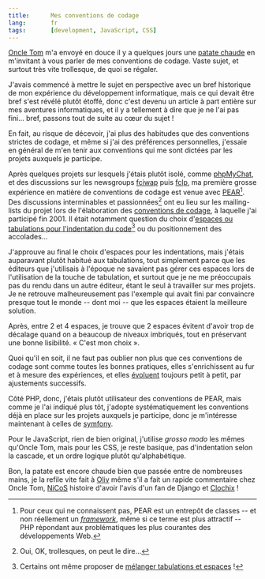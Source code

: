 ```yaml
--- 
title:      Mes conventions de codage 
lang:       fr 
tags:       [development, JavaScript, CSS]
---
```


[Oncle Tom](http://case.oncle-tom.net/) m'a envoyé en douce il y a quelques jours une [patate chaude](http://case.oncle-tom.net/2008/07/23/conventions-de-programmation-necessaire-maturite/) en m'invitant à vous parler de mes conventions de codage. Vaste sujet, et surtout très vite trollesque, de quoi se régaler.


J'avais commencé à mettre le sujet en perspective avec un bref historique de mon expérience du développement informatique, mais ce qui devait être bref s'est révélé plutôt étoffé, donc c'est devenu un article à part entière sur mes aventures informatiques, et il y a tellement à dire que je ne l'ai pas fini… bref, passons tout de suite au cœur du sujet !

En fait, au risque de décevoir, j'ai plus des habitudes que des conventions strictes de codage, et même si j'ai des préférences personnelles, j'essaie en général de m'en tenir aux conventions qui me sont dictées par les projets auxquels je participe.

Après quelques projets sur lesquels j'étais plutôt isolé, comme [phpMyChat](http://sourceforge.net/projects/phpmychat/), et des discussions sur les newsgroups [fciwap](news://fr.comp.internet.www.auteurs.php) puis [fclp](news://fr.comp.lang.php), ma première grosse expérience en matière de conventions de codage est venue avec [PEAR](/2001/05/une-introduction-a-pear.html)[^1]. Des discussions interminables et passionnées[^2] ont eu lieu sur les mailing-lists du projet lors de l'élaboration des [conventions de codage](http://pear.php.net/manual/fr/standards.php), à laquelle j'ai participé fin 2001. Il était notamment question du choix d'[espaces ou tabulations pour l'indentation du code](http://article.gmane.org/gmane.comp.php.pear.devel/359)[^3] ou du positionnement des accolades…

J'approuve au final le choix d'espaces pour les indentations, mais j'étais auparavant plutôt habitué aux tabulations, tout simplement parce que les éditeurs que j'utilisais à l'époque ne savaient pas gérer ces espaces lors de l'utilisation de la touche de tabulation, et surtout que je ne me préoccupais pas du rendu dans un autre éditeur, étant le seul à travailler sur mes projets. Je ne retrouve malheureusement pas l'exemple qui avait fini par convaincre presque tout le monde -- dont moi -- que les espaces étaient la meilleure solution.

Après, entre 2 et 4 espaces, je trouve que 2 espaces évitent d'avoir trop de décalage quand on a beaucoup de niveaux imbriqués, tout en préservant une bonne lisibilité. « C'est mon choix ».

Quoi qu'il en soit, il ne faut pas oublier non plus que ces conventions de codage sont comme toutes les bonnes pratiques, elles s'enrichissent au fur et à mesure des expériences, et elles [évoluent](http://pear.php.net/manual/fr/pear2cs.php) toujours petit à petit, par ajustements successifs.

Côté PHP, donc, j'étais plutôt utilisateur des conventions de PEAR, mais comme je l'ai indiqué plus tôt, j'adopte systématiquement les conventions déjà en place sur les projets auxquels je participe, donc je m'intéresse maintenant à celles de [symfony](http://www.clever-age.com/veille/blog/tags/symfony/).

Pour le JavaScript, rien de bien original, j'utilise *grosso modo* les mêmes qu'Oncle Tom, mais pour les CSS, je reste basique, pas d'indentation selon la cascade, et un ordre logique plutôt qu'alphabétique.

Bon, la patate est encore chaude bien que passée entre de nombreuses mains, je la refile vite fait à [Oliv](http://www.glagla.org/weblog/) même s'il a fait un rapide commentaire chez Oncle Tom, [NiCoS](http://www.unelectronlibre.info/) histoire d'avoir l'avis d'un fan de Django et [Clochix](http://www.clochix.net/) !


[^1]: Pour ceux qui ne connaissent pas, PEAR est un entrepôt de classes -- et non réellement un [*framework*](http://blog.clever-age.com/fr/tag/framework/), même si ce terme est plus attractif -- PHP répondant aux problématiques les plus courantes des développements Web.

[^2]: Oui, OK, trollesques, on peut le dire…

[^3]: Certains ont même proposer de [mélanger tabulations et espaces](http://article.gmane.org/gmane.comp.php.pear.devel/378) !

